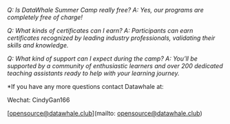   <!--more-->

*Q: Is DataWhale Summer Camp really free?*
*A: Yes, our programs are completely free of charge!*

*Q: What kinds of certificates can I earn?*
*A: Participants can earn certificates recognized by leading industry professionals, validating their skills and knowledge.*

*Q: What kind of support can I expect during the camp?*
*A: You’ll be supported by a community of enthusiastic learners and over 200 dedicated teaching assistants ready to help with your learning journey.*

*If you have any more questions contact Datawhale at:

Wechat: CindyGan166

[opensource@datawhale.club](mailto: opensource@datawhale.club)

